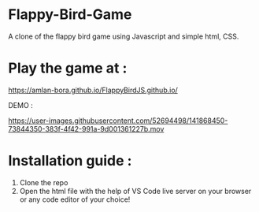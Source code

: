 # Flappy-Bird-Game

A clone of the flappy bird game using Javascript and simple html, CSS. 


# Play the game at : 

https://amlan-bora.github.io/FlappyBirdJS.github.io/


DEMO : 

https://user-images.githubusercontent.com/52694498/141868450-73844350-383f-4f42-991a-9d001361227b.mov

# Installation guide :

1. Clone the repo 
2. Open the html file with the help of VS Code live server on your browser or any code editor of your choice! 
